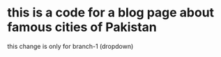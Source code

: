 # this is a code for a blog page about famous cities of Pakistan
this change is only for branch-1 (dropdown)